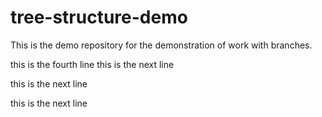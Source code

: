 # tree-structure-demo
This is the demo repository for the demonstration of work with branches.

this is the fourth line
this is the next line

this is the next line


this is the next line